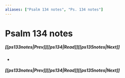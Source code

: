 ```yaml
---
aliases: ["Psalm 134 notes", "Ps. 134 notes"]
---
```

# Psalm 134 notes
##### <span class=arrow-left></span>[[ps133notes|Prev]]<span class=navigation-separator></span>[[ps134|Read]]<span class=navigation-separator></span>[[ps135notes|Next]]<span class=arrow-right></span>
- 
##### <span class=arrow-left></span>[[ps133notes|Prev]]<span class=navigation-separator></span>[[ps134|Read]]<span class=navigation-separator></span>[[ps135notes|Next]]<span class=arrow-right></span>